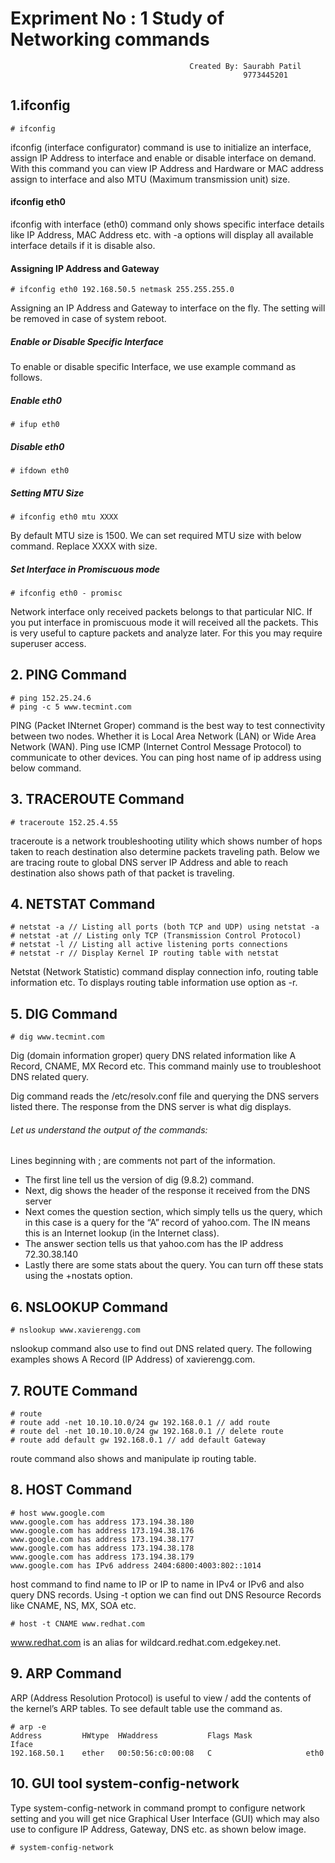 # Expriment No : 1 Study of Networking commands
                                            Created By: Saurabh Patil
                                                        9773445201

## 1.ifconfig
    # ifconfig

ifconfig (interface configurator) command is use to initialize an interface, assign IP Address to interface and enable or disable interface on demand. With this command you can view IP Address and Hardware or MAC address assign to interface and also MTU (Maximum transmission unit) size.
#### ifconfig eth0
ifconfig with interface (eth0) command only shows specific interface details like IP Address, MAC Address etc. with -a options will display all available interface details if it is disable also.

#### Assigning IP Address and Gateway
    # ifconfig eth0 192.168.50.5 netmask 255.255.255.0
Assigning an IP Address and Gateway to interface on the fly. The setting will be removed in case of system reboot.

##### Enable or Disable Specific Interface
To enable or disable specific Interface, we use example command as follows.
##### Enable eth0
    # ifup eth0
##### Disable eth0
    # ifdown eth0

##### Setting MTU Size
    # ifconfig eth0 mtu XXXX
By default MTU size is 1500. We can set required MTU size with below command. Replace XXXX with size.

##### Set Interface in Promiscuous mode
    # ifconfig eth0 - promisc   
Network interface only received packets belongs to that particular NIC. If you put interface in promiscuous mode it will received all the packets. This is very useful to capture packets and analyze later. For this you may require superuser access.

## 2. PING Command
    # ping 152.25.24.6
    # ping -c 5 www.tecmint.com
PING (Packet INternet Groper) command is the best way to test connectivity between two nodes. Whether it is Local Area Network (LAN) or Wide Area Network (WAN). Ping use ICMP (Internet Control Message Protocol) to communicate to other devices. You can ping host name of ip address using below command.

## 3. TRACEROUTE Command
    # traceroute 152.25.4.55
traceroute is a network troubleshooting utility which shows number of hops taken  to reach destination also determine packets traveling path. Below we are tracing route to global DNS server IP Address and able to reach destination also shows path of that packet is traveling.

## 4. NETSTAT Command
    # netstat -a // Listing all ports (both TCP and UDP) using netstat -a 
    # netstat -at // Listing only TCP (Transmission Control Protocol) 
    # netstat -l // Listing all active listening ports connections
    # netstat -r // Display Kernel IP routing table with netstat
    
Netstat (Network Statistic) command display connection info, routing table information etc. To displays routing table information use option as -r.

## 5. DIG Command
    # dig www.tecmint.com
Dig (domain information groper) query DNS related information like A Record, CNAME, MX Record etc. This command mainly use to troubleshoot DNS related query.

Dig command reads the /etc/resolv.conf file and querying the DNS servers listed there. The response from the DNS server is what dig displays.
###### Let us understand the output of the commands:
Lines beginning with ; are comments not part of the information.
* The first line tell us the version of dig (9.8.2) command.
* Next, dig shows the header of the response it received from the DNS server
* Next comes the question section, which simply tells us the query, which in this case is a query for the “A” record of yahoo.com. The IN means this is an Internet lookup (in the Internet class).
* The answer section tells us that yahoo.com has the IP address 72.30.38.140
* Lastly there are some stats about the query. You can turn off these stats using the +nostats option.

## 6. NSLOOKUP Command
    # nslookup www.xavierengg.com
nslookup command also use to find out DNS related query. The following examples shows A Record (IP Address) of xavierengg.com.

## 7. ROUTE Command
    # route
    # route add -net 10.10.10.0/24 gw 192.168.0.1 // add route
    # route del -net 10.10.10.0/24 gw 192.168.0.1 // delete route
    # route add default gw 192.168.0.1 // add default Gateway
    
route command also shows and manipulate ip routing table. 

## 8. HOST Command
    # host www.google.com
    www.google.com has address 173.194.38.180
    www.google.com has address 173.194.38.176
    www.google.com has address 173.194.38.177
    www.google.com has address 173.194.38.178
    www.google.com has address 173.194.38.179
    www.google.com has IPv6 address 2404:6800:4003:802::1014
    
host command to find name to IP or IP to name in IPv4 or IPv6 and also query DNS records.
Using -t option we can find out DNS Resource Records like CNAME, NS, MX, SOA etc.

    # host -t CNAME www.redhat.com
www.redhat.com is an alias for wildcard.redhat.com.edgekey.net.

## 9. ARP Command

ARP (Address Resolution Protocol) is useful to view / add the contents of the kernel’s ARP tables. To see default table use the command as.

    # arp -e
    Address         HWtype  HWaddress           Flags Mask            Iface
    192.168.50.1    ether   00:50:56:c0:00:08   C                     eth0

## 10. GUI tool system-config-network

Type system-config-network in command prompt to configure network setting and you will get nice Graphical User Interface (GUI) which may also use to configure IP Address, Gateway, DNS etc. as shown below image.

    # system-config-network







